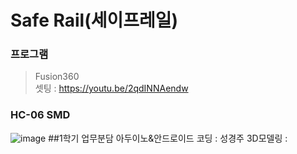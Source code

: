 # Safe Rail(세이프레일)
### 프로그램
>Fusion360   
셋팅 : https://youtu.be/2qdINNAendw
### HC-06 SMD
![image](https://user-images.githubusercontent.com/56481147/113803833-4e55c880-9798-11eb-8558-f1179101968d.png)
##1학기
업무분담
아두이노&안드로이드 코딩 : 성경주
3D모델링 : 
                                                                                                                                                                                                                                                                                                                                                                                                                                                                                                                                                                                                                                                                                                                                                                                                                                                                                                                                                                                                                                                                                                                                       
